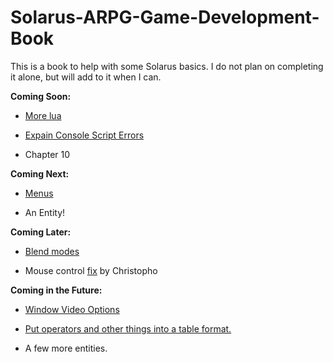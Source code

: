 # Solarus-ARPG-Game-Development-Book
This is a book to help with some Solarus basics. I do not plan on completing it alone, but will add to it when I can.

**Coming Soon:**

- [More lua](https://github.com/Zefk/Solarus-ARPG-Game-Development-Book_2/issues/10)

- [Expain Console Script Errors](https://github.com/Zefk/Solarus-ARPG-Game-Development-Book_2/issues/2)

- Chapter 10

**Coming Next:**

- [Menus](https://github.com/Zefk/Solarus-ARPG-Game-Development-Book_2/issues/8)

- An Entity!

**Coming Later:**

- [Blend modes](https://github.com/Zefk/Solarus-ARPG-Game-Development-Book_2/issues/9)

- Mouse control [fix](https://github.com/Zefk/Solarus-ARPG-Game-Development-Book_2/issues/4) by Christopho

**Coming in the Future:**

- [Window Video Options](https://github.com/Zefk/Solarus-ARPG-Game-Development-Book_2/issues/7)

- [Put operators and other things into a table format.](https://github.com/Zefk/Solarus-ARPG-Game-Development-Book_2/issues/1)

- A few more entities.
